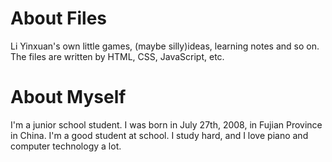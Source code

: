 # About Files
Li Yinxuan's own little games, (maybe silly)ideas, learning notes and so on. 
The files are written by HTML, CSS, JavaScript, etc. 
# About Myself 
I'm a junior school student. I was born in July 27th, 2008, in Fujian Province in China.
I'm a good student at school.
I study hard, and I love piano and computer technology a lot. 

